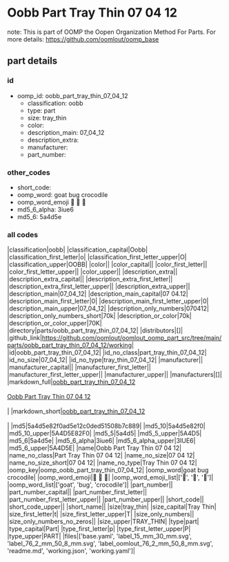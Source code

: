 # Oobb Part Tray Thin 07 04 12  

note: This is part of OOMP the Oopen Organization Method For Parts. For more details: https://github.com/oomlout/oomp_base

##  part details





### id
* oomp_id: oobb_part_tray_thin_07_04_12
  * classification: oobb
  * type: part
  * size: tray_thin
  * color: 
  * description_main: 07_04_12
  * description_extra: 
  * manufacturer: 
  * part_number: 

### other_codes
* short_code: 
* oomp_word: goat bug crocodile
* oomp_word_emoji :goat: :bug: :crocodile:
* md5_6_alpha: 3iue6
* md5_6: 5a4d5e

### all codes 
|classification|oobb|
|classification_capital|Oobb|
|classification_first_letter|o|
|classification_first_letter_upper|O|
|classification_upper|OOBB|
|color||
|color_capital||
|color_first_letter||
|color_first_letter_upper||
|color_upper||
|description_extra||
|description_extra_capital||
|description_extra_first_letter||
|description_extra_first_letter_upper||
|description_extra_upper||
|description_main|07_04_12|
|description_main_capital|07 04.12|
|description_main_first_letter|0|
|description_main_first_letter_upper|0|
|description_main_upper|07_04_12|
|description_only_numbers|070412|
|description_only_numbers_short|70k|
|description_or_color|70k|
|description_or_color_upper|70K|
|directory|parts/oobb_part_tray_thin_07_04_12|
|distributors|[]|
|github_link|https://github.com/oomlout/oomlout_oomp_part_src/tree/main/parts/oobb_part_tray_thin_07_04_12/working|
|id|oobb_part_tray_thin_07_04_12|
|id_no_class|part_tray_thin_07_04_12|
|id_no_size|07_04_12|
|id_no_type|tray_thin_07_04_12|
|manufacturer||
|manufacturer_capital||
|manufacturer_first_letter||
|manufacturer_first_letter_upper||
|manufacturer_upper||
|manufacturers|[]|
|markdown_full|[oobb_part_tray_thin_07_04_12](https://github.com/oomlout/oomlout_oomp_part_src/tree/main/parts/oobb_part_tray_thin_07_04_12/working)<br>[](https://github.com/oomlout/oomlout_oomp_part_src/tree/main/parts/oobb_part_tray_thin_07_04_12/working)<br>[Oobb Part Tray Thin 07 04 12](https://github.com/oomlout/oomlout_oomp_part_src/tree/main/parts/oobb_part_tray_thin_07_04_12/working)<br><br>|
|markdown_short|[oobb_part_tray_thin_07_04_12](https://github.com/oomlout/oomlout_oomp_part_src/tree/main/parts/oobb_part_tray_thin_07_04_12/working)<br><br>|
|md5|5a4d5e82f0ad5e12c0ded51508b7c889|
|md5_10|5a4d5e82f0|
|md5_10_upper|5A4D5E82F0|
|md5_5|5a4d5|
|md5_5_upper|5A4D5|
|md5_6|5a4d5e|
|md5_6_alpha|3iue6|
|md5_6_alpha_upper|3IUE6|
|md5_6_upper|5A4D5E|
|name|Oobb Part Tray Thin 07 04 12|
|name_no_class|Part Tray Thin 07 04 12|
|name_no_size|07 04 12|
|name_no_size_short|07 04 12|
|name_no_type|Tray Thin 07 04 12|
|oomp_key|oomp_oobb_part_tray_thin_07_04_12|
|oomp_word|goat bug crocodile|
|oomp_word_emoji|:goat: :bug: :crocodile:|
|oomp_word_emoji_list|[':goat:', ':bug:', ':crocodile:']|
|oomp_word_list|['goat', 'bug', 'crocodile']|
|part_number||
|part_number_capital||
|part_number_first_letter||
|part_number_first_letter_upper||
|part_number_upper||
|short_code||
|short_code_upper||
|short_name||
|size|tray_thin|
|size_capital|Tray Thin|
|size_first_letter|t|
|size_first_letter_upper|T|
|size_only_numbers||
|size_only_numbers_no_zeros||
|size_upper|TRAY_THIN|
|type|part|
|type_capital|Part|
|type_first_letter|p|
|type_first_letter_upper|P|
|type_upper|PART|
|files|['base.yaml', 'label_15_mm_30_mm.svg', 'label_76_2_mm_50_8_mm.svg', 'label_oomlout_76_2_mm_50_8_mm.svg', 'readme.md', 'working.json', 'working.yaml']|
